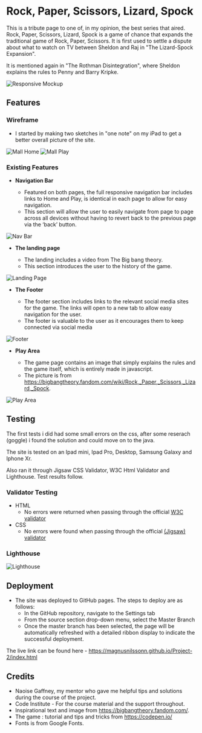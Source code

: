# Rock, Paper, Scissors, Lizard, Spock

This is a tribute page to one of, in my opinion, the best series that aired.
Rock, Paper, Scissors, Lizard, Spock is a game of chance that expands the traditional game of Rock, Paper, Scissors. It is first used to settle a dispute about what to watch on TV between Sheldon and Raj in "The Lizard-Spock Expansion".

It is mentioned again in "The Rothman Disintegration", where Sheldon explains the rules to Penny and Barry Kripke. 


![Responsive Mockup](https://i.postimg.cc/Hk4VGdtW/mockup.png)

## Features 



### Wireframe

- I started by making two sketches in "one note" on my iPad to get a better overall picture of the site. 



![Mall Home](https://i.postimg.cc/3NTXh7qK/Home.jpg)
![Mall Play](https://i.postimg.cc/fRZrCQTQ/play.jpg)

### Existing Features


- __Navigation Bar__

  - Featured on both pages, the full responsive navigation bar includes links to Home and Play, is identical in each page to allow for easy navigation.
  - This section will allow the user to easily navigate from page to page across all devices without having to revert back to the previous page via the ‘back’ button. 

![Nav Bar](https://i.postimg.cc/Nj3LSDSt/navbar.png)

- __The landing page__

  - The landing includes a video from The Big bang theory.
  - This section introduces the user to the history of the game.

![Landing Page](https://i.postimg.cc/yNNBfZYK/video.png)




- __The Footer__ 

  - The footer section includes links to the relevant social media sites for the game. The links will open to a new tab to allow easy navigation for the user. 
  - The footer is valuable to the user as it encourages them to keep connected via social media

![Footer](https://i.postimg.cc/8C79JBz7/footer.png)

- __Play Area__

  - The game page contains an image that simply explains the rules and the game itself, which is entirely made in javascript.
  - The picture is from https://bigbangtheory.fandom.com/wiki/Rock,_Paper,_Scissors,_Lizard,_Spock.

![Play Area](https://i.postimg.cc/9MpdcsHZ/Play-area.png)

## Testing 

The first tests i did had some small errors on the css, after some reserach (goggle) i found the solution and could move on to the java.

The site is tested on an Ipad mini, Ipad Pro, Desktop, Samsung Galaxy and Iphone Xr.

Also ran it through Jigsaw CSS Validator, W3C Html Validator and Lighthouse.
Test results follow.


### Validator Testing 

- HTML
  - No errors were returned when passing through the official [W3C validator](https://validator.w3.org/nu/?doc=https%3A%2F%2Fmagnusnilssonn.github.io%2FProject-2%2Findex.html)
- CSS
  - No errors were found when passing through the official [(Jigsaw) validator](https://jigsaw.w3.org/css-validator/validator?uri=https%3A%2F%2Fmagnusnilssonn.github.io%2FProject-2%2Findex.html&profile=css3svg&usermedium=all&warning=1&vextwarning=&lang=en)

### Lighthouse

![Lighthouse](https://i.postimg.cc/6QRsbfJD/lighthouse.png)

 

## Deployment



- The site was deployed to GitHub pages. The steps to deploy are as follows: 
  - In the GitHub repository, navigate to the Settings tab 
  - From the source section drop-down menu, select the Master Branch
  - Once the master branch has been selected, the page will be automatically refreshed with a detailed ribbon display to indicate the successful deployment. 

The live link can be found here - https://magnusnilssonn.github.io/Project-2/index.html


## Credits 
- Naoise Gaffney, my mentor who gave me helpful tips and solutions during the course of the project.
- Code Institute - For the course material and the support throughout.
- Inspirational text and image from https://bigbangtheory.fandom.com/.
- The game : tutorial and tips and tricks from https://codepen.io/
- Fonts is from Google Fonts.
